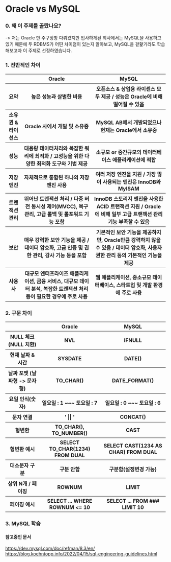 # Oracle vs MySQL    

### 0. 왜 이 주제를 골랐나요?   
-> 저는 Oracle 만 주구장창 다뤄왔지만 입사하게된 회사에서는 MySQL을 사용하고 있기 때문에 두 RDBMS가 어떤 차이점이 있는지 알아보고, MySQL을 겉핥기라도 학습해보고자 이 주제로 선정하였습니다.

### 1. 전반적인 차이
<table>
  <tr>
    <th></th>
    <th>Oracle</th>
    <th>MySQL</th>
  </tr>
  <tr>
    <th>요약</th>
    <th>높은 성농과 살벌한 비용</th>
    <th>오픈소스 & 상업용 라이센스 모두 제공 / 성능은 Oracle에 비해 떨어질 수 있음</th>
  </tr>
  <tr>
    <th>소유권 & 라이선스</th>
    <th>Oracle 사에서 개발 및 소유중</th>
    <th>MySQL AB에서 개발되었으나 현재는 Oracle에서 소유중</th>
  </tr>
  <tr>
    <th>성능</th>
    <th>대용량 데이터처리와 복잡한 쿼리에 최적화 / 고성능을 위한 다양한 최적화 도구와 기법 제공</th>
    <th>소규모 or 중간규모의 데이터베이스 애플리케이션에 적합</th>
  </tr>
  <tr>
    <th>저장엔진</th>
    <th>자체적으로 통합된 하나의 저장 엔진 사용</th>
    <th>여러 저장 엔진을 지원 / 가장 많이 사용되는 엔진은 InnoDB와 MyISAM</th>
  </tr>
  <tr>
    <th>트랜잭션 관리</th>
    <th>뛰어난 트랜잭션 처리 / 다중 버전 동시성 제어(MVCC),  복구관리, 고급 롤백 및 롤포워드 기능 포함</th>
    <th>InnoDB 스토리지 엔진을 사용한 ACID 트랜잭션 지원 / Oracle에 비해 일부 고급 트랜잭션 관리 기능 부족할 수 있음</th>
  </tr>
  <tr>
    <th>보안</th>
    <th>매우 강력한 보안 기능을 제공 / 데이터 암호화, 고급 인증 및 권한 관리, 감사 기능 등을 포함</th>
    <th>기본적인 보안 기능을 제공하지만, Oracle만큼 강력하지 않을 수 있음 / 데이터 암호화, 사용자 권한 관리 등의 기본적인 기능을 제공</th>
  </tr>
  <tr>
    <th>사용 사</th>
    <th>대규모 엔터프라이즈 애플리케이션, 금융 서비스, 대규모 데이터 분석, 복잡한 트랜잭션 처리 등이 필요한 경우에 주로 사용</th>
    <th>웹 애플리케이션, 중소규모 데이터베이스, 스타트업 및 개발 환경에 주로 사용</th>
  </tr>
</table>



### 2. 구문 차이 
<table>
  <tr>
    <th></th>
    <th>Oracle</th>
    <th>MySQL</th>
  </tr>
  <tr>
    <th>NULL 체크 (NULL 치환)</th>
    <th>NVL</th>
    <th>IFNULL</th>
  </tr>
  <tr>
    <th>현재 날짜 & 시간</th>
    <th>SYSDATE</th>
    <th>DATE()</th>
  </tr>
  <tr>
    <th>날짜 포맷 (날짜형 -> 문자형)</th>
    <th>TO_CHAR()</th>
    <th>DATE_FORMAT()</th>
  </tr>
  <tr>
    <th>요일 인식(숫자)</th>
    <th>일요일 : 1 ~~~ 토요일 : 7</th>
    <th>일요일 : 0 ~~~ 토요일 : 6</th>
  </tr>
  <tr>
    <th>문자 연결</th>
    <th> ' || '</th>
    <th>CONCAT()</th>
  </tr>
  <tr>
    <th>형변환</th>
    <th>TO_CHAR(), TO_NUMBER()</th>
    <th>CAST</th>
  </tr>
  <tr>
    <th>형변환 예시</th>
    <th>SELECT TO_CHAR(1234) FROM DUAL</th>
    <th>SELECT CAST(1234 AS CHAR) FROM DUAL</th>
  </tr>
  <tr>
    <th>대소문자 구분</th>
    <th>구분 안함</th>
    <th>구분함(설정변경 가능)</th>
  </tr>
  <tr>
    <th>상위 N개 / 페이징</th>
    <th>ROWNUM</th>
    <th>LIMIT</th>
  </tr>
  <tr>
    <th>페이징 예시</th>
    <th>SELECT ... WHERE ROWNUM <= 10</th>
    <th>SELECT ... FROM ### LIMIT 10</th>
  </tr>
</table>


### 3. MySQL 학습   

#### 참고중인 문서    
https://dev.mysql.com/doc/refman/8.3/en/   
https://blog.koehntopp.info/2022/04/15/sql-engineering-guidelines.html
